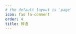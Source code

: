 ```yaml
---
# the default layout is 'page'
icon: fas fa-comment
order: 4
title: 碎语
---
```



<div id="post-list" class="flex-grow-1 px-xl-1"></div>
<script>
    const memos = {
        host: 'https://memos.ee',
        limit: '1000',
        creatorId: '1',
        domId: '#post-list'
        };
</script>
<script src="https://jkjoy.github.io/memos/js/marked.min.js"></script> 
<script src="https://jkjoy.github.io/memos/js/view-image.min.js"></script>          
<script src="https://jkjoy.github.io/memos/js/memos2.js"></script>  
